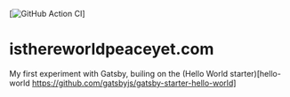 [![GitHub Action CI](https://img.shields.io/github/workflow/status/prosellen/isthereworldpeaceyet.com/CI)]

# isthereworldpeaceyet.com

My first experiment with Gatsby, builing on the (Hello World starter)[hello-world https://github.com/gatsbyjs/gatsby-starter-hello-world]
